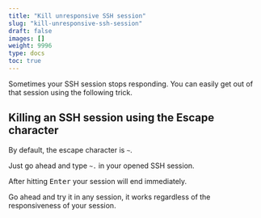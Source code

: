 ```yaml
---
title: "Kill unresponsive SSH session"
slug: "kill-unresponsive-ssh-session"
draft: false
images: []
weight: 9996
type: docs
toc: true
---
```


Sometimes your SSH session stops responding. You can easily get out of that session using the following trick.

## Killing an SSH session using the Escape character
By default, the escape character is `~`.

Just go ahead and type `~.` in your opened SSH session.

After hitting <kbd>Enter</kbd> your session will end immediately.

Go ahead and try it in any session, it works regardless of the responsiveness of your session.

